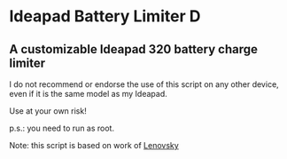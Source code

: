 # Ideapad Battery Limiter D
## A customizable Ideapad 320 battery charge limiter

I do not recommend or endorse the use of this script on any other device, even if it is the same model as my Ideapad.

Use at your own risk!

p.s.: you need to run as root.

Note: this script is based on work of [Lenovsky](https://github.com/Lenovsky/ipman)
